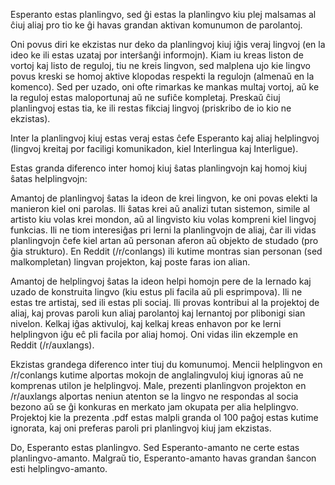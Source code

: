 Esperanto estas planlingvo, sed ĝi estas la planlingvo kiu plej malsamas al ĉiuj aliaj pro tio ke ĝi havas grandan aktivan komunumon de parolantoj.

Oni povus diri ke ekzistas nur deko da planlingvoj kiuj iĝis veraj lingvoj (en la ideo ke ili estas uzataj por interŝanĝi informojn). Kiam iu kreas liston de vortoj kaj listo de reguloj, tiu ne kreis lingvon, sed malplena ujo kie lingvo povus kreski se homoj aktive klopodas respekti la regulojn (almenaŭ en la komenco). Sed per uzado, oni ofte rimarkas ke mankas multaj vortoj, aŭ ke la reguloj estas maloportunaj aŭ ne sufiĉe kompletaj. Preskaŭ ĉiuj planlingvoj estas tia, ke ili restas fikciaj lingvoj (priskribo de io kio ne ekzistas).

Inter la planlingvoj kiuj estas veraj estas ĉefe Esperanto kaj aliaj helplingvoj (lingvoj kreitaj por faciligi komunikadon, kiel Interlingua kaj Interligue).

Estas granda diferenco inter homoj kiuj ŝatas planlingvojn kaj homoj kiuj ŝatas helplingvojn:

Amantoj de planlingvoj ŝatas la ideon de krei lingvon, ke oni povas elekti la manieron kiel oni parolas. Ili ŝatas krei aŭ analizi tutan sistemon, simile al artisto kiu volas krei mondon, aŭ al lingvisto kiu volas kompreni kiel lingvoj funkcias. Ili ne tiom interesiĝas pri lerni la planlingvojn de aliaj, ĉar ili vidas planlingvojn ĉefe kiel artan aŭ personan aferon aŭ objekto de studado (pro ĝia strukturo). En Reddit (/r/conlangs) ili kutime montras sian personan (sed malkompletan) lingvan projekton, kaj poste faras ion alian.

Amantoj de helplingvoj ŝatas la ideon helpi homojn pere de la lernado kaj uzado de konstruita lingvo (kiu estus pli facila aŭ pli esprimpova). Ili ne estas tre artistaj, sed ili estas pli sociaj. Ili provas kontribui al la projektoj de aliaj, kaj provas paroli kun aliaj parolantoj kaj lernantoj por plibonigi sian nivelon. Kelkaj iĝas aktivuloj, kaj kelkaj kreas enhavon por ke lerni helplingvon iĝu eĉ pli facila por aliaj homoj. Oni vidas ilin ekzemple en Reddit (/r/auxlangs).

Ekzistas grandega diferenco inter tiuj du komunumoj. Mencii helplingvon en /r/conlangs kutime alportas mokojn de anglalingvuloj kiuj ignoras aŭ ne komprenas utilon je helplingvoj.
Male, prezenti planlingvon projekton en /r/auxlangs alportas neniun atenton se la lingvo ne respondas al socia bezono aŭ se ĝi konkuras en merkato jam okupata per alia helplingvo. Projektoj kie la prezenta .pdf estas malpli granda ol 100 paĝoj estas kutime ignorata, kaj oni preferas paroli pri planlingvoj kiuj jam ekzistas.

Do, Esperanto estas planlingvo. Sed Esperanto-amanto ne certe estas planlingvo-amanto. Malgraŭ tio, Esperanto-amanto havas grandan ŝancon esti helplingvo-amanto.